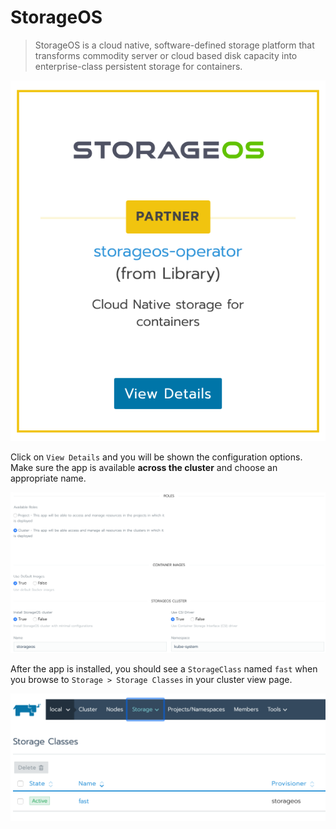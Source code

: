 # StorageOS

> StorageOS is a cloud native, software-defined storage platform that transforms commodity server or cloud based disk capacity into enterprise-class persistent storage for containers.

![StorageOS](img/storageos.png)

Click on `View Details` and you will be shown the configuration options. Make sure the app is available **across the cluster** and choose an appropriate name.

![StorageOS Configuration](img/storageos-config.png)

After the app is installed, you should see a `StorageClass` named `fast` when you browse to `Storage > Storage Classes` in your cluster view page.

![StorageClass](img/storageclass.png)
